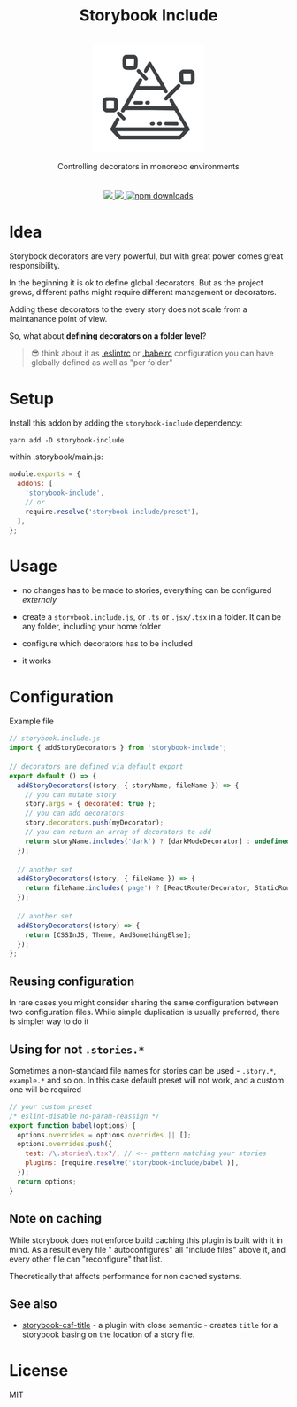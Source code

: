 <div align="center">
  <h1>Storybook Include</h1>
  <br/>
  <img src="https://raw.githubusercontent.com/theKashey/storybook-include/main/assets/logo.png" alt="storybook include logo" width="200" align="center">
  <br/>
  <br/>
   Controlling decorators in monorepo environments
  <br/> 
  <br/>
  <br/>

  <a href="https://www.npmjs.com/package/storybook-include">
    <img src="https://img.shields.io/npm/v/storybook-include.svg?style=flat-square" />
  </a>

  <a href="https://travis-ci.com/github/theKashey/storybook-include">
    <img src="https://travis-ci.com/theKashey/storybook-include.svg" />
  </a>

  <a href="https://www.npmjs.com/package/storybook-include">
   <img src="https://img.shields.io/npm/dm/storybook-include.svg" alt="npm downloads">
  </a>
 <br/>
</div>

# Idea

Storybook decorators are very powerful, but with great power comes great responsibility.

In the beginning it is ok to define global decorators. But as the project grows, different paths might require different
management or decorators.

Adding these decorators to the every story does not scale from a maintanance point of view.

So, what about **defining decorators on a folder level**?

> 😎 think about it as [.eslintrc](https://eslint.org/docs/user-guide/configuring/configuration-files#cascading-and-hierarchy) or [.babelrc](https://babel.dev/docs/en/config-files#file-relative-configuration) configuration you can have globally defined as well as "per folder"

# Setup

Install this addon by adding the `storybook-include` dependency:

```
yarn add -D storybook-include
```

within .storybook/main.js:

```js
module.exports = {
  addons: [
    'storybook-include',
    // or
    require.resolve('storybook-include/preset'),
  ],
};
```

# Usage

- no changes has to be made to stories, everything can be configured _externaly_

- create a `storybook.include.js`, or `.ts` or `.jsx/.tsx` in a folder. It can be any folder, including your home folder
- configure which decorators has to be included
- it works

# Configuration

Example file

```js
// storybook.include.js
import { addStoryDecorators } from 'storybook-include';

// decorators are defined via default export
export default () => {
  addStoryDecorators((story, { storyName, fileName }) => {
    // you can mutate story
    story.args = { decorated: true };
    // you can add decorators
    story.decorators.push(myDecorator);
    // you can return an array of decorators to add
    return storyName.includes('dark') ? [darkModeDecorator] : undefined;
  });

  // another set
  addStoryDecorators((story, { fileName }) => {
    return fileName.includes('page') ? [ReactRouterDecorator, StaticRouterDecorator] : undefined;
  });

  // another set
  addStoryDecorators((story) => {
    return [CSSInJS, Theme, AndSomethingElse];
  });
};
```

## Reusing configuration

In rare cases you might consider sharing the same configuration between two configuration files.
While simple duplication is usually preferred, there is simpler way to do it

## Using for not `.stories.*`

Sometimes a non-standard file names for stories can be used - `.story.*`, `example.*` and so on.
In this case default preset will not work, and a custom one will be required

```js
// your custom preset
/* eslint-disable no-param-reassign */
export function babel(options) {
  options.overrides = options.overrides || [];
  options.overrides.push({
    test: /\.stories\.tsx?/, // <-- pattern matching your stories
    plugins: [require.resolve('storybook-include/babel')],
  });
  return options;
}
```

## Note on caching

While storybook does not enforce build caching this plugin is built with it in mind. As a result every file "
autoconfigures" all "include files" above it, and every other file can
"reconfigure" that list.

Theoretically that affects performance for non cached systems.

## See also

- [storybook-csf-title](https://github.com/atlassian-labs/babel-plugin-storybook-csf-title) - a plugin with close semantic - creates `title` for a storybook basing on the location of a story file.

# License

MIT
